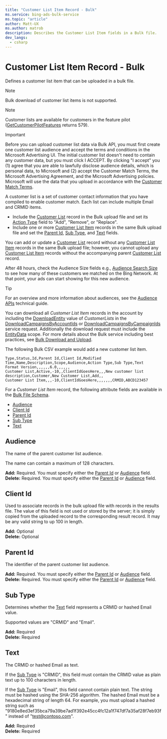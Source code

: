 ```yaml
---
title: "Customer List Item Record - Bulk"
ms.service: bing-ads-bulk-service
ms.topic: "article"
author: Matt-UX
ms.author: matrob
description: Describes the Customer List Item fields in a Bulk file.
dev_langs:
  - csharp
---
```

# Customer List Item Record - Bulk
Defines a customer list item that can be uploaded in a bulk file. 

> [!NOTE]
> Bulk download of customer list items is not supported. 

> [!NOTE]
> Customer lists are available for customers in the feature pilot ([GetCustomerPilotFeatures](../customer-management-service/getcustomerpilotfeatures.md) returns 579).  

> [!IMPORTANT]
> Before you can upload customer list data via Bulk API, you must first create one customer list audience and accept the terms and conditions in the Microsoft Advertising UI. The initial customer list doesn't need to contain any customer data, but you must click I ACCEPT. By clicking "I accept" you (1) agree that you are able to lawfully disclose audience details, which is personal data, to Microsoft and (2) accept the Customer Match Terms, the Microsoft Advertising Agreement, and the Microsoft Advertising policies. Microsoft will use the data that you upload in accordance with the [Customer Match Terms](https://go.microsoft.com/fwlink/?linkid=2106709).

A customer list is a set of customer contact information that you have compiled to enable customer match. Each list can include multiple Email and CRMID items. 
- Include the [Customer List](customer-list.md) record in the Bulk upload file and set its [Action Type](customer-list.md#actiontype) field to "Add", "Remove", or "Replace". 
- Include one or more [Customer List Item](customer-list-item.md) records in the same Bulk upload file and set the [Parent Id](customer-list-item.md#parentid), [Sub Type](customer-list-item.md#subtype), and [Text](customer-list-item.md#text) fields. 

You can add or update a [Customer List](customer-list.md) record without any [Customer List Item](customer-list-item.md) records in the same Bulk upload file; however, you cannot upload any [Customer List Item](customer-list-item.md) records without the accompanying parent [Customer List](customer-list.md) record. 

After 48 hours, check the Audience Size fields e.g., [Audience Search Size](customer-list.md#audiencesearchsize) to see how many of these customers we matched on the Bing Network. At that point, your ads can start showing for this new audience.

> [!TIP]
> For an overview and more information about audiences, see the [Audience APIs](../guides/universal-event-tracking.md#audience) technical guide. 

You can download all *Customer List Item* records in the account by including the [DownloadEntity](downloadentity.md) value of *CustomerLists* in the [DownloadCampaignsByAccountIds](downloadcampaignsbyaccountids.md) or [DownloadCampaignsByCampaignIds](downloadcampaignsbycampaignids.md) service request. Additionally the download request must include the [EntityData](datascope.md#entitydata) scope. For more details about the Bulk service including best practices, see [Bulk Download and Upload](../guides/bulk-download-upload.md).

The following Bulk CSV example would add a new customer list item. 

```csv
Type,Status,Id,Parent Id,Client Id,Modified Time,Name,Description,Scope,Audience,Action Type,Sub Type,Text
Format Version,,,,,,6.0,,,,,,
Customer List,Active,-10,,ClientIdGoesHere,,,New customer list description,Customer,New Customer List,Add,,
Customer List Item,,,-10,ClientIdGoesHere,,,,,,,CRMID,ABCD123457
```

For a *Customer List Item* record, the following attribute fields are available in the [Bulk File Schema](bulk-file-schema.md). 

- [Audience](#audience)
- [Client Id](#clientid)
- [Parent Id](#parentid)
- [Sub Type](#subtype)
- [Text](#text)

## <a name="audience"></a>Audience
The name of the parent customer list audience.

The name can contain a maximum of 128 characters. 

**Add:** Required. You must specify either the [Parent Id](#parentid) or [Audience](#audience) field.  
**Delete:** Required. You must specify either the [Parent Id](#parentid) or [Audience](#audience) field.   

## <a name="clientid"></a>Client Id
Used to associate records in the bulk upload file with records in the results file. The value of this field is not used or stored by the server; it is simply copied from the uploaded record to the corresponding result record. It may be any valid string to up 100 in length.

**Add:** Optional  
**Delete:** Optional  

## <a name="parentid"></a>Parent Id
The identifier of the parent customer list audience.

**Add:** Required. You must specify either the [Parent Id](#parentid) or [Audience](#audience) field.  
**Delete:** Required. You must specify either the [Parent Id](#parentid) or [Audience](#audience) field.  

## <a name="subtype"></a>Sub Type
Determines whether the [Text](#text) field represents a CRMID or hashed Email value. 

Supported values are "CRMID" and "Email". 

**Add:** Required  
**Delete:** Required 

## <a name="text"></a>Text
The CRMID or hashed Email as text. 

If the [Sub Type](#subtype) is "CRMID", this field must contain the CRMID value as plain text up to 100 characters in length. 

If the [Sub Type](#subtype) is "Email", this field cannot contain plain text. The string must be hashed using the SHA-256 algorithm. The hashed Email must be a hexadecimal string of length 64. For example, you must upload a hashed string such as "9180e8ed3ef35bca79a39be7ad1f392e45cc4fc12a1f747df7a35af28f7eb93f" instead of "test@contoso.com". 

**Add:** Required  
**Delete:** Required  

